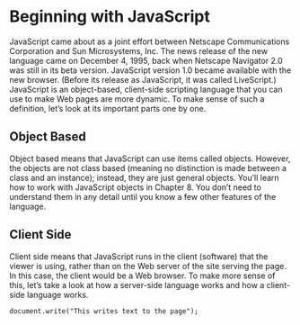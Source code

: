 # Beginning with JavaScript
JavaScript came about as a joint effort between Netscape Communications Corporation and
Sun Microsystems, Inc. The news release of the new language came on December 4, 1995,
back when Netscape Navigator 2.0 was still in its beta version. JavaScript version 1.0 became
available with the new browser. (Before its release as JavaScript, it was called LiveScript.)
JavaScript is an object-based, client-side scripting language that you can use to make Web
pages are more dynamic. To make sense of such a definition, let’s look at its important parts one by one.

## Object Based
Object based means that JavaScript can use items called objects. However, the objects are not
class based (meaning no distinction is made between a class and an instance); instead, they are just general objects. You’ll learn how to work with JavaScript objects in Chapter 8. You don’t
need to understand them in any detail until you know a few other features of the language.

## Client Side
Client side means that JavaScript runs in the client (software) that the viewer is using, rather than on the Web server of the site serving the page. In this case, the client would be a Web browser. To make more sense of this, let’s take a look at how a server-side language works and how a client-side language works.

    document.write("This writes text to the page");
